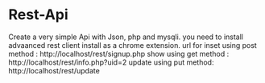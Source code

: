 # Rest-Api
Create a very simple Api with Json, php and mysqli.
you need to install advaanced rest client install as a chrome extension.
url for inset using post method : http://localhost/rest/signup.php
show using get method : http://localhost/rest/info.php?uid=2 
update using put method: http://localhost/rest/update 
